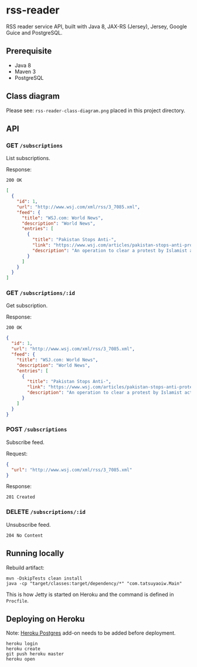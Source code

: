 # rss-reader

RSS reader service API, built with Java 8, JAX-RS (Jersey), Jersey, Google Guice and PostgreSQL.

## Prerequisite

- Java 8
- Maven 3
- PostgreSQL

## Class diagram

Please see: `rss-reader-class-diagram.png` placed in this project directory.

## API

### GET `/subscriptions`

List subscriptions.

Response:

```
200 OK
```

```json
[
  {
    "id": 1,
    "url": "http://www.wsj.com/xml/rss/3_7085.xml",
    "feed": {
      "title": "WSJ.com: World News",
      "description": "World News",
      "entries": [
        {
          "title": "Pakistan Stops Anti-",
          "link": "https://www.wsj.com/articles/pakistan-stops-anti-protest-operation-after-deadly-clashes-1511690273?mod=fox_australian",
          "description": "An operation to clear a protest by Islamist activists in the capital was on hold Sunday morning after at least seven people were killed and "
        }
      ]
    }
  }
]
```

### GET `/subscriptions/:id`

Get subscription.

Response:

```
200 OK
```

```json
{
  "id": 1,
  "url": "http://www.wsj.com/xml/rss/3_7085.xml",
  "feed": {
    "title": "WSJ.com: World News",
    "description": "World News",
    "entries": [
      {
        "title": "Pakistan Stops Anti-",
        "link": "https://www.wsj.com/articles/pakistan-stops-anti-protest-operation-after-deadly-clashes-1511690273?mod=fox_australian",
        "description": "An operation to clear a protest by Islamist activists in the capital was on hold Sunday morning after at least seven people were killed and "
      }
    ]
  }
}
```

### POST `/subscriptions`

Subscribe feed.

Request:

```json
{
  "url": "http://www.wsj.com/xml/rss/3_7085.xml"
}
```

Response:

```
201 Created
```

### DELETE `/subscriptions/:id`

Unsubscribe feed.

```
204 No Content
```

## Running locally

Rebuild artifact:

```
mvn -DskipTests clean install
java -cp "target/classes:target/dependency/*" "com.tatsuyaoiw.Main"
```

This is how Jetty is started on Heroku and the command is defined in `Procfile`.

## Deploying on Heroku

Note: [Heroku Postgres](https://devcenter.heroku.com/articles/heroku-postgresql) add-on needs to be added before deployment.

```
heroku login
heroku create
git push heroku master
heroku open
```
